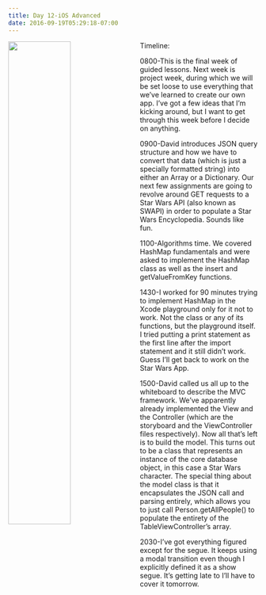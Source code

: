 ```yaml
---
title: Day 12-iOS Advanced
date: 2016-09-19T05:29:18-07:00
---
```

<img style="float: left; margin:0 1em 1em 0; width: 50%" src="/img/blog/day12.jpg"/>
Timeline:

0800-This is the final week of guided lessons.  Next week is project week, during which we will be set loose to use everything that we’ve learned to create our own app.  I’ve got a few ideas that I’m kicking around, but I want to get through this week before I decide on anything.

0900-David introduces JSON query structure and how we have to convert that data (which is just a specially formatted string) into either an Array or a Dictionary. Our next few assignments are going to revolve around GET requests to a Star Wars API (also known as SWAPI) in order to populate a Star Wars Encyclopedia.  Sounds like fun.

1100-Algorithms time.  We covered HashMap fundamentals and were asked to implement the HashMap class as well as the insert and getValueFromKey functions.  

1430-I worked for 90 minutes trying to implement HashMap in the Xcode playground only for it not to work.  Not the class or any of its functions, but the playground itself.  I tried putting a print statement as the first line after the import statement and it still didn’t work.  Guess I’ll get back to work on the Star Wars App.

1500-David called us all up to the whiteboard to describe the MVC framework.  We’ve apparently already implemented the View and the Controller (which are the storyboard and the ViewController files respectively).  Now all that’s left is to build the model.  This turns out to be a class that represents an instance of the core database object, in this case a Star Wars character.  The special thing about the model class is that it encapsulates the JSON call and parsing entirely, which allows you to just call Person.getAllPeople() to populate the entirety of the TableViewController’s array.  

2030-I’ve got everything figured except for the segue.  It keeps using a modal transition even though I explicitly defined it as a show segue.  It’s getting late to I’ll have to cover it tomorrow.
